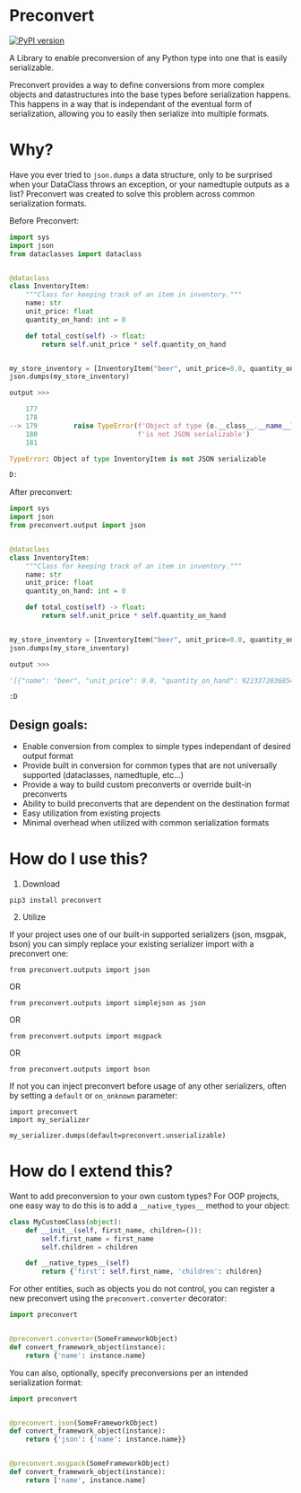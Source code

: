 Preconvert
===================

[![PyPI version](https://badge.fury.io/py/preconvert.svg)](http://badge.fury.io/py/preconvert)

A Library to enable preconversion of any Python type into one that is easily serializable.

Preconvert provides a way to define conversions from more complex objects and datastructures into the base
types before serialization happens. This happens in a way that is independant of the eventual form of serialization,
allowing you to easily then serialize into multiple formats.

# Why?

Have you ever tried to `json.dumps` a data structure, only to be surprised when your DataClass throws an exception, or your namedtuple outputs as a list?
Preconvert was created to solve this problem across common serialization formats.


Before Preconvert:

```python
import sys
import json
from dataclasses import dataclass


@dataclass
class InventoryItem:
    """Class for keeping track of an item in inventory."""
    name: str
    unit_price: float
    quantity_on_hand: int = 0

    def total_cost(self) -> float:
        return self.unit_price * self.quantity_on_hand


my_store_inventory = [InventoryItem("beer", unit_price=0.0, quantity_on_hand=sys.maxsize),  InventoryItem("bacon", unit_price=2.5, quantity_on_hand=3)]
json.dumps(my_store_inventory)

output >>>

    177
    178
--> 179         raise TypeError(f'Object of type {o.__class__.__name__} '
    180                         f'is not JSON serializable')
    181

TypeError: Object of type InventoryItem is not JSON serializable

D:
```

After preconvert:

```python
import sys
import json
from preconvert.output import json


@dataclass
class InventoryItem:
    """Class for keeping track of an item in inventory."""
    name: str
    unit_price: float
    quantity_on_hand: int = 0

    def total_cost(self) -> float:
        return self.unit_price * self.quantity_on_hand


my_store_inventory = [InventoryItem("beer", unit_price=0.0, quantity_on_hand=sys.maxsize),  InventoryItem("bacon", unit_price=2.5, quantity_on_hand=3)]
json.dumps(my_store_inventory)

output >>>

'[{"name": "beer", "unit_price": 0.0, "quantity_on_hand": 9223372036854775807}, {"name": "bacon", "unit_price": 2.5, "quantity_on_hand": 3}]'

:D
```

## Design goals:

- Enable conversion from complex to simple types independant of desired output format
- Provide built in conversion for common types that are not universally supported (dataclasses, namedtuple, etc...)
- Provide a way to build custom preconverts or override built-in preconverts
- Ability to build preconverts that are dependent on the destination format
- Easy utilization from existing projects
- Minimal overhead when utilized with common serialization formats

# How do I use this?

1. Download

`pip3 install preconvert`

2. Utilize

If your project uses one of our built-in supported serializers (json, msgpak, bson)
you can simply replace your existing serializer import with a preconvert one:

`from preconvert.outputs import json`

OR

`from preconvert.outputs import simplejson as json`

OR

`from preconvert.outputs import msgpack`

OR

`from preconvert.outputs import bson`

If not you can inject preconvert before usage of any other serializers, often by setting a `default` or `on_onknown` parameter:

```
import preconvert
import my_serializer

my_serializer.dumps(default=preconvert.unserializable)
```

# How do I extend this?

Want to add preconversion to your own custom types? For OOP projects, one easy way to do this is to add a `__native_types__` method to your object:

```python
class MyCustomClass(object):
    def __init__(self, first_name, children=()):
        self.first_name = first_name
        self.children = children

    def __native_types__(self)
        return {'first': self.first_name, 'children': children}
```

For other entities, such as objects you do not control, you can register a new preconvert using the `preconvert.converter` decorator:

```python
import preconvert


@preconvert.converter(SomeFrameworkObject)
def convert_framework_object(instance):
    return {'name': instance.name}
```

You can also, optionally, specify preconversions per an intended serialization format:

```python
import preconvert


@preconvert.json(SomeFrameworkObject)
def convert_framework_object(instance):
    return {'json': {'name': instance.name}}


@preconvert.msgpack(SomeFrameworkObject)
def convert_framework_object(instance):
    return ['name', instance.name]
```
